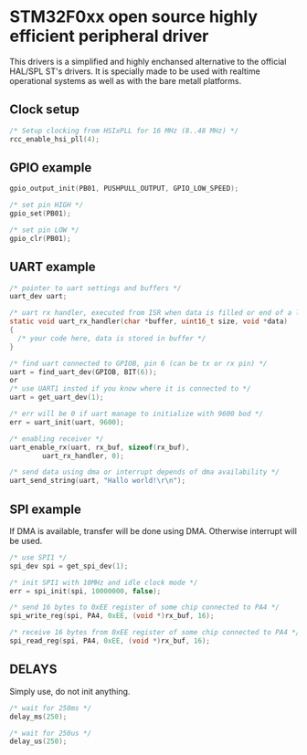 # STM32F0xx open source highly efficient peripheral driver

This drivers is a simplified and highly enchansed alternative to the official HAL/SPL ST's drivers.
It is specially made to be used with realtime operational systems as well as with the bare metall platforms.

## Clock setup
```c
/* Setup clocking from HSIxPLL for 16 MHz (8..48 MHz) */
rcc_enable_hsi_pll(4);
```

## GPIO example
```c
gpio_output_init(PB01, PUSHPULL_OUTPUT, GPIO_LOW_SPEED);

/* set pin HIGH */
gpio_set(PB01);

/* set pin LOW */
gpio_clr(PB01);
```
## UART example
```c
/* pointer to uart settings and buffers */
uart_dev uart;

/* uart rx handler, executed from ISR when data is filled or end of a line detected */
static void uart_rx_handler(char *buffer, uint16_t size, void *data)
{
  /* your code here, data is stored in buffer */
}

/* find uart connected to GPIOB, pin 6 (can be tx or rx pin) */
uart = find_uart_dev(GPIOB, BIT(6));
or
/* use UART1 insted if you know where it is connected to */
uart = get_uart_dev(1);

/* err will be 0 if uart manage to initialize with 9600 bod */
err = uart_init(uart, 9600);

/* enabling receiver */
uart_enable_rx(uart, rx_buf, sizeof(rx_buf),
		uart_rx_handler, 0);

/* send data using dma or interrupt depends of dma availability */
uart_send_string(uart, "Hallo world!\r\n");
```
## SPI example
If DMA is available, transfer will be done using DMA. Otherwise interrupt will be used.
```c
/* use SPI1 */
spi_dev spi = get_spi_dev(1);

/* init SPI1 with 10MHz and idle clock mode */
err = spi_init(spi, 10000000, false);

/* send 16 bytes to 0xEE register of some chip connected to PA4 */
spi_write_reg(spi, PA4, 0xEE, (void *)rx_buf, 16);

/* receive 16 bytes from 0xEE register of some chip connected to PA4 */
spi_read_reg(spi, PA4, 0xEE, (void *)rx_buf, 16);
```

## DELAYS
Simply use, do not init anything.
```c
/* wait for 250ms */
delay_ms(250);

/* wait for 250us */
delay_us(250);
```
